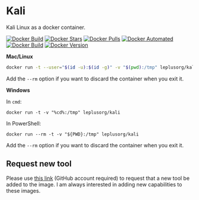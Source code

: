# Kali

Kali Linux as a docker container.

[![Docker Build](https://github.com/leplusorg/docker-kali/workflows/Docker/badge.svg)](https://github.com/leplusorg/docker-kali/actions?query=workflow:"Docker")
[![Docker Stars](https://img.shields.io/docker/stars/leplusorg/kali)](https://hub.docker.com/r/leplusorg/kali)
[![Docker Pulls](https://img.shields.io/docker/pulls/leplusorg/kali)](https://hub.docker.com/r/leplusorg/kali)
[![Docker Automated](https://img.shields.io/docker/cloud/automated/leplusorg/kali)](https://hub.docker.com/r/leplusorg/kali)
[![Docker Build](https://img.shields.io/docker/cloud/build/leplusorg/kali)](https://hub.docker.com/r/leplusorg/kali)
[![Docker Version](https://img.shields.io/docker/v/leplusorg/kali?sort=semver)](https://hub.docker.com/r/leplusorg/kali)

**Mac/Linux**

```bash
docker run -t --user="$(id -u):$(id -g)" -v "$(pwd):/tmp" leplusorg/kali
```

Add the `--rm` option if you want to discard the container when you exit it.

**Windows**

In `cmd`:

```batch
docker run -t -v "%cd%:/tmp" leplusorg/kali
```

In PowerShell:

```pwsh
docker run --rm -t -v "${PWD}:/tmp" leplusorg/kali
```

Add the `--rm` option if you want to discard the container when you exit it.

## Request new tool

Please use [this link](https://github.com/leplusorg/docker-kali/issues/new?assignees=thomasleplus&labels=enhancement&template=feature_request.md&title=%5BFEAT%5D) (GitHub account required) to request that a new tool be added to the image. I am always interested in adding new capabilities to these images.
